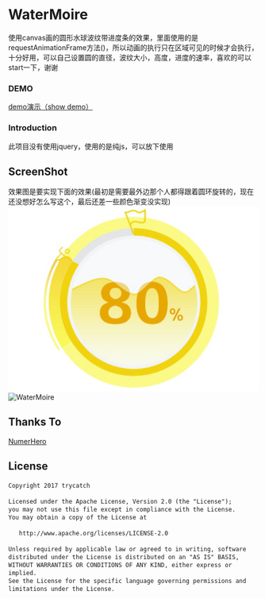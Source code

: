 # WaterMoire
使用canvas画的圆形水球波纹带进度条的效果，里面使用的是requestAnimationFrame方法()，所以动画的执行只在区域可见的时候才会执行，十分好用，可以自己设置圆的直径，波纹大小，高度，进度的速率，喜欢的可以start一下，谢谢

### DEMO
<a href="http://blog.itrydo.com/watermoire" target="_blank">demo演示（show demo）</a>

### Introduction
此项目没有使用jquery，使用的是纯js，可以放下使用

## ScreenShot
效果图是要实现下面的效果(最初是需要最外边那个人都得跟着圆环旋转的，现在还没想好怎么写这个，最后还差一些颜色渐变没实现)<br>
![WaterMoire](images/gif1.png "效果图")
![WaterMoire](images/gif2.png "动画")

## Thanks To
<a href="https://github.com/NumerHero/animations" target="_blank">NumerHero</a>
<br>

## License

```
Copyright 2017 trycatch

Licensed under the Apache License, Version 2.0 (the "License");
you may not use this file except in compliance with the License.
You may obtain a copy of the License at

   http://www.apache.org/licenses/LICENSE-2.0

Unless required by applicable law or agreed to in writing, software
distributed under the License is distributed on an "AS IS" BASIS,
WITHOUT WARRANTIES OR CONDITIONS OF ANY KIND, either express or implied.
See the License for the specific language governing permissions and
limitations under the License.
```